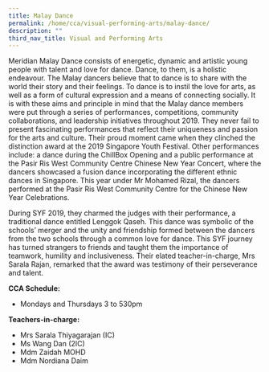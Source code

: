 ```yaml
---
title: Malay Dance
permalink: /home/cca/visual-performing-arts/malay-dance/
description: ""
third_nav_title: Visual and Performing Arts
---
```

Meridian Malay Dance consists of energetic, dynamic and artistic young people with talent and love for dance. Dance, to them, is a holistic endeavour. The Malay dancers believe that to dance is to share with the world their story and their feelings. To dance is to instil the love for arts, as well as a form of cultural expression and a means of connecting socially. It is with these aims and principle in mind that the Malay dance members were put through a series of performances, competitions, community collaborations, and leadership initiatives throughout 2019. They never fail to present fascinating performances that reflect their uniqueness and passion for the arts and culture. Their proud moment came when they clinched the distinction award at the 2019 Singapore Youth Festival. Other performances include: a dance during the ChillBox Opening and a public performance at the Pasir Ris West Community Centre Chinese New Year Concert, where the dancers showcased a fusion dance incorporating the different ethnic dances in Singapore. This year under Mr Mohamed Rizal, the dancers performed at the Pasir Ris West Community Centre for the Chinese New Year Celebrations.

During SYF 2019, they charmed the judges with their performance, a traditional dance entitled Lenggok Qaseh. This dance was symbolic of the schools’ merger and the unity and friendship formed between the dancers from the two schools through a common love for dance. This SYF journey has turned strangers to friends and taught them the importance of teamwork, humility and inclusiveness. Their elated teacher-in-charge, Mrs Sarala Rajan, remarked that the award was testimony of their perseverance and talent.

**CCA Schedule:**

- Mondays and Thursdays 3 to 530pm

**Teachers-in-charge:**

- Mrs Sarala Thiyagarajan (IC)  
- Ms Wang Dan (2IC)  
- Mdm Zaidah MOHD  
- Mdm Nordiana Daim